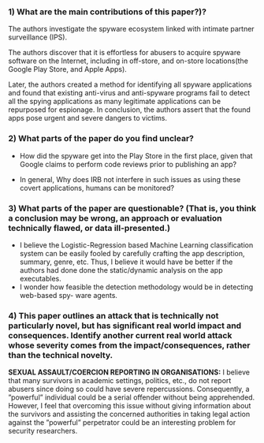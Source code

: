### 1) What are the main contributions of this paper?)?

The authors investigate the spyware ecosystem linked with intimate partner surveillance (IPS).

The authors discover that it is effortless for abusers to acquire spyware software on the Internet,
including in off-store, and on-store locations(the Google Play Store, and Apple Apps). 

Later,
the authors created a method for identifying all spyware applications and found that existing
anti-virus and anti-spyware programs fail to detect all the spying applications as many legitimate
applications can be repurposed for espionage. In conclusion, the authors assert that the found
apps pose urgent and severe dangers to victims.

### 2) What parts of the paper do you find unclear?

- How did the spyware get into the Play Store in the first place, given that Google claims
to perform code reviews prior to publishing an app?

- In general, Why does IRB not interfere in such issues as using these covert applications,
humans can be monitored?

### 3) What parts of the paper are questionable? (That is, you think a conclusion may be wrong, an approach or evaluation technically flawed, or data ill-presented.)

- I believe the Logistic-Regression based Machine Learning classification system can be
easily fooled by carefully crafting the app description, summary, genre, etc. Thus, I
believe it would have be better if the authors had done done the static/dynamic analysis
on the app executables.
- I wonder how feasible the detection methodology would be in detecting web-based spy-
ware agents.

### 4) This paper outlines an attack that is technically not particularly novel, but has significant real world impact and consequences. Identify another current real world attack whose severity comes from the impact/consequences, rather than the technical novelty.

**SEXUAL ASSAULT/COERCION REPORTING IN ORGANISATIONS:** I believe that many
survivors in academic settings, politics, etc., do not report abusers since doing so could have
severe repercussions. Consequently, a ”powerful” individual could be a serial offender without
being apprehended. However, I feel that overcoming this issue without giving information about
the survivors and assisting the concerned authorities in taking legal action against the ”powerful”
perpetrator could be an interesting problem for security researchers.
